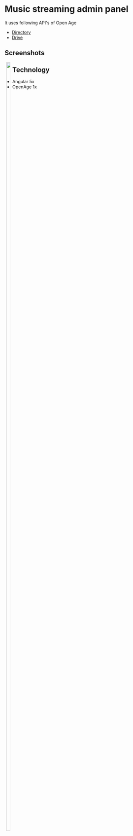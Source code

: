 # Music streaming admin panel

It uses following API's of Open Age

- [Directory](http://open-age-docs.m-sas.com/blog/2018/05/03/employee-directory/)
- [Drive](http://open-age-docs.m-sas.com/blog/2018/07/27/docs/)

## Screenshots

<div style="float:left;margin-left:5px;"><img width="80%" src="docs/screenshots/genres.jpeg"></div>

## Technology

- Angular 5x
- OpenAge 1x
